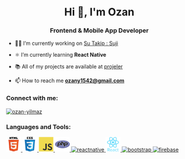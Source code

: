 <h1 align="center">Hi 👋, I'm Ozan</h1>
<h3 align="center"> Frontend & Mobile App Developer</h3>

- 👨‍💻 I’m currently working on [Su Takip : Suji](https://expo.dev/accounts/ozann.yllmaz/projects/su-takip-suji/builds/f0ed56f0-1677-4135-8cb0-edbaa6299f22)

- ⚛️ I’m currently learning **React Native**

- 📚 All of my projects are available at [projeler](https://github.com/ozanylmaz1?tab=repositories)

- 📫 How to reach me **ozany1542@gmail.com**

<h3 align="left">Connect with me:</h3>
<p align="left">
<a href="https://www.linkedin.com/in/ozan-yilmaz-338b802a8" target="blank"><img align="center" src="https://raw.githubusercontent.com/rahuldkjain/github-profile-readme-generator/master/src/images/icons/Social/linked-in-alt.svg" alt="ozan-yilmaz" height="30" width="40" /></a>
</p>

<h3 align="left">Languages and Tools:</h3>
<p align="left">
    <a href="https://www.w3.org/html/" target="_blank" rel="noreferrer"> 
      <img src="https://raw.githubusercontent.com/devicons/devicon/master/icons/html5/html5-original-wordmark.svg" alt="html5" width="40" height="40"/> 
    </a>
    <a href="https://www.w3schools.com/css/" target="_blank" rel="noreferrer"> 
      <img src="https://raw.githubusercontent.com/devicons/devicon/master/icons/css3/css3-original-wordmark.svg" alt="css3" width="40" height="40"/> 
    </a> 
    <a href="https://developer.mozilla.org/en-US/docs/Web/JavaScript" target="_blank" rel="noreferrer"> 
      <img src="https://raw.githubusercontent.com/devicons/devicon/master/icons/javascript/javascript-original.svg" alt="javascript" width="40" height="40"/> 
    </a>
    <a href="https://www.php.net" target="_blank" rel="noreferrer">
      <img src="https://raw.githubusercontent.com/devicons/devicon/master/icons/php/php-original.svg" alt="php" width="40" height="40"/>
    </a> 
    <a href="https://reactnative.dev/" target="_blank" rel="noreferrer"> 
      <img src="https://reactnative.dev/img/header_logo.svg" alt="reactnative" width="40" height="40"/>
    </a> 
    <a href="https://reactjs.org/" target="_blank" rel="noreferrer"> 
      <img src="https://raw.githubusercontent.com/devicons/devicon/master/icons/react/react-original-wordmark.svg" alt="react" width="40" height="40"/> 
    </a>
    <a href="https://getbootstrap.com" target="_blank" rel="noreferrer"> 
      <img src="https://getbootstrap.com/docs/5.3/assets/brand/bootstrap-logo-shadow@2x.png" alt="bootstrap" width="40" height="40"/> 
    </a> 
    <a href="https://firebase.google.com" target="_blank" rel="noreferrer"> 
      <img src="https://www.gstatic.com/devrel-devsite/prod/v80eb94e0352d656ad1e20abf6117cdec6c1343c7722ef10f52a1a3f77f1e58f7/firebase/images/lockup.svg" alt="firebase" width="40" height="40"/> 
    </a> 




    
</p>
